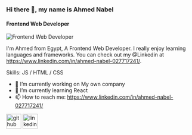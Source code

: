 ### Hi there 👋, my name is Ahmed Nabel
#### Frontend Web Developer
![Frontend Web Developer](https://pbs.twimg.com/profile_banners/1719272655705014272/1698741600/600x200)

I'm Ahmed from Egypt, A Frontend Web Developer. I really enjoy learning languages and frameworks. You can check out my @Linkedin at https://www.linkedin.com/in/ahmed-nabel-027717241/.

Skills: JS / HTML / CSS

- 🔭 I’m currently working on My own company 
- 🌱 I’m currently learning React 
- 📫 How to reach me: https://www.linkedin.com/in/ahmed-nabel-027717241/ 


[<img src='https://cdn.jsdelivr.net/npm/simple-icons@3.0.1/icons/github.svg' alt='github' height='40'>](https://github.com/ahmed-nabel)  [<img src='https://cdn.jsdelivr.net/npm/simple-icons@3.0.1/icons/linkedin.svg' alt='linkedin' height='40'>](https://www.linkedin.com/in/https://www.linkedin.com/in/ahmed-nabel-027717241//)  

